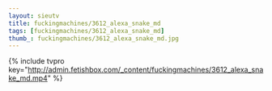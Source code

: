 ```yaml
--- 
layout: sieutv
title: fuckingmachines/3612_alexa_snake_md
tags: [fuckingmachines/3612_alexa_snake_md]
thumb_: fuckingmachines/3612_alexa_snake_md.jpg
---
```

{% include tvpro key="http://admin.fetishbox.com/_content/fuckingmachines/3612_alexa_snake_md.mp4" %} 
